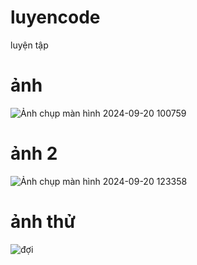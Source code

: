 # luyencode
luyện tập

# ảnh
![Ảnh chụp màn hình 2024-09-20 100759](https://github.com/user-attachments/assets/a08af1a9-9087-4bae-a3ce-d0440b375b93)

# ảnh 2
![Ảnh chụp màn hình 2024-09-20 123358](https://github.com/user-attachments/assets/9dd9246f-23c2-48ab-aaac-a0c36af2638b)

# ảnh thử
![đợi](https://github.com/MD1809/luyencode/blob/7cb12d10723425e87282b1bc71c3fdf0b54b79ea/A%CC%89nh.png)
